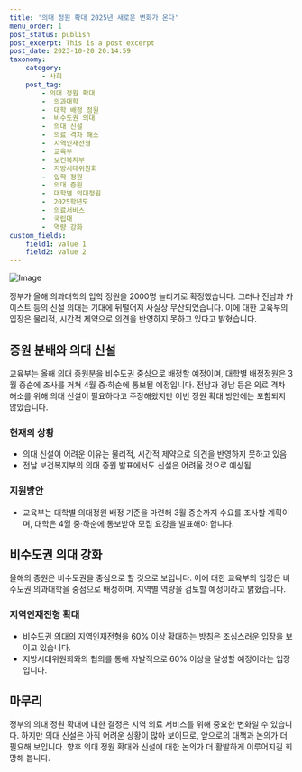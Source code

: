 ```yaml
---
title: '의대 정원 확대 2025년 새로운 변화가 온다'
menu_order: 1
post_status: publish
post_excerpt: This is a post excerpt
post_date: 2023-10-20 20:14:59
taxonomy:
    category:
        - 사회
    post_tag:
        - 의대 정원 확대
        -  의과대학
        -  대학 배정 정원
        -  비수도권 의대
        -  의대 신설
        -  의료 격차 해소
        -  지역인재전형
        -  교육부
        -  보건복지부
        -  지방시대위원회
        -  입학 정원
        -  의대 증원
        -  대학별 의대정원
        -  2025학년도
        -  의료서비스
        -  국립대
        -  역량 강화
custom_fields:
    field1: value 1
    field2: value 2
---
```


![Image](https://imgnews.pstatic.net/image/014/2024/02/07/0005139649_001_20240207130501743.jpg?type=w647)


정부가 올해 의과대학의 입학 정원을 2000명 늘리기로 확정했습니다. 그러나 전남과 카이스트 등의 신설 의대는 기대에 뒤떨어져 사실상 무산되었습니다. 이에 대한 교육부의 입장은 물리적, 시간적 제약으로 의견을 반영하지 못하고 있다고 밝혔습니다.

## 증원 분배와 의대 신설
교육부는 올해 의대 증원분을 비수도권 중심으로 배정할 예정이며, 대학별 배정정원은 3월 중순에 조사를 거쳐 4월 중·하순에 통보될 예정입니다. 전남과 경남 등은 의료 격차 해소를 위해 의대 신설이 필요하다고 주장해왔지만 이번 정원 확대 방안에는 포함되지 않았습니다.

### 현재의 상황
- 의대 신설이 어려운 이유는 물리적, 시간적 제약으로 의견을 반영하지 못하고 있음
- 전날 보건복지부의 의대 증원 발표에서도 신설은 어려울 것으로 예상됨

### 지원방안
- 교육부는 대학별 의대정원 배정 기준을 마련해 3월 중순까지 수요를 조사할 계획이며, 대학은 4월 중·하순에 통보받아 모집 요강을 발표해야 합니다.

## 비수도권 의대 강화
올해의 증원은 비수도권을 중심으로 할 것으로 보입니다. 이에 대한 교육부의 입장은 비수도권 의과대학을 중점으로 배정하며, 지역별 역량을 검토할 예정이라고 밝혔습니다.

### 지역인재전형 확대
- 비수도권 의대의 지역인재전형을 60% 이상 확대하는 방침은 조심스러운 입장을 보이고 있습니다.
- 지방시대위원회와의 협의를 통해 자발적으로 60% 이상을 달성할 예정이라는 입장입니다.

## 마무리
정부의 의대 정원 확대에 대한 결정은 지역 의료 서비스를 위해 중요한 변화일 수 있습니다. 하지만 의대 신설은 아직 어려운 상황이 많아 보이므로, 앞으로의 대책과 논의가 더 필요해 보입니다. 향후 의대 정원 확대와 신설에 대한 논의가 더 활발하게 이루어지길 희망해 봅니다.
